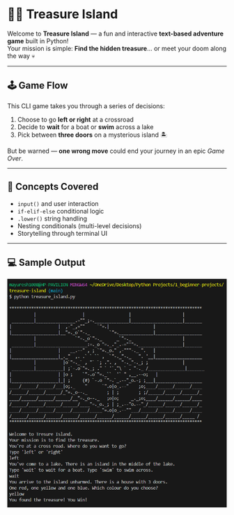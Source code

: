 # 🏴‍☠️ Treasure Island

Welcome to **Treasure Island** — a fun and interactive **text-based adventure game** built in Python!  
Your mission is simple: **Find the hidden treasure**… or meet your doom along the way 💀

---

## 🕹️ Game Flow

This CLI game takes you through a series of decisions:

1. Choose to go **left or right** at a crossroad  
2. Decide to **wait** for a boat or **swim** across a lake  
3. Pick between **three doors** on a mysterious island 🏝️

But be warned — **one wrong move** could end your journey in an epic *Game Over*.

---

## 🧠 Concepts Covered

- `input()` and user interaction  
- `if-elif-else` conditional logic  
- `.lower()` string handling  
- Nesting conditionals (multi-level decisions)  
- Storytelling through terminal UI  

---

## 💻 Sample Output

![image](image.png)